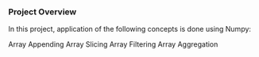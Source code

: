 ### Project Overview

  In this project, application of the following concepts is done using Numpy:

Array Appending
Array Slicing
Array Filtering
Array Aggregation


